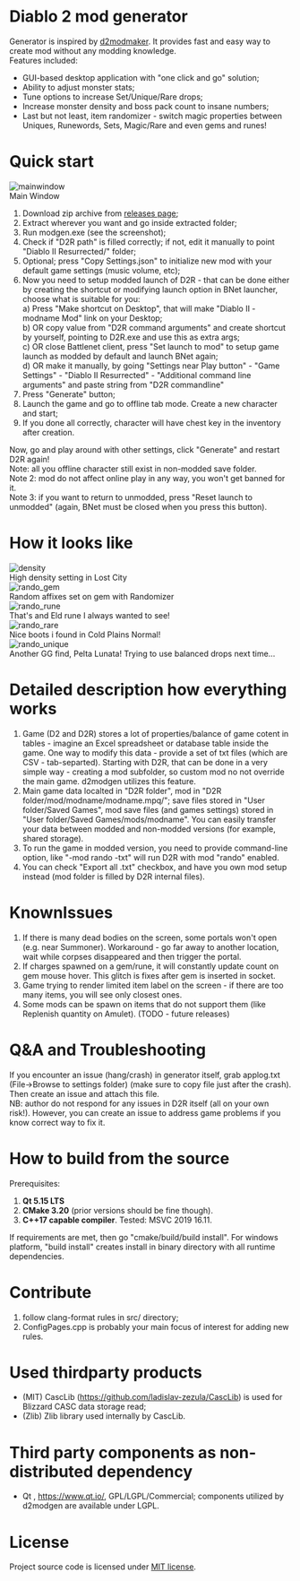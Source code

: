 # Diablo 2 mod generator

Generator is inspired by [d2modmaker](https://github.com/tlentz/d2modmaker). It provides fast and easy way to create mod without any modding knowledge.  
Features included:  
- GUI-based desktop application with "one click and go" solution;
- Ability to adjust monster stats;
- Tune options to increase Set/Unique/Rare drops;
- Increase monster density and boss pack count to insane numbers;
- Last but not least, item randomizer - switch magic properties between Uniques, Runewords, Sets, Magic/Rare and even gems and runes!

# Quick start
![mainwindow](docs/mainwindow.png "Main Window")  
Main Window  
1. Download zip archive from [releases page](https://github.com/mapron/d2modgen/releases/tag/0.1);
2. Extract wherever you want and go inside extracted folder;
3. Run modgen.exe (see the screenshot);
4. Check if "D2R path" is filled correctly; if not, edit it manually to point "Diablo II Resurrected/" folder;
5. Optional; press "Copy Settings.json" to initialize new mod with your default game settings (music volume, etc);
6. Now you need to setup modded launch of D2R - that can be done either by creating the shortcut or modifying launch option in BNet launcher, choose what is suitable for you:  
a) Press "Make shortcut on Desktop", that will make "Diablo II - modname Mod" link on your Desktop;  
b) OR copy value from "D2R command arguments" and create shortcut by yourself, pointing to D2R.exe and use this as extra args;  
c) OR close Battlenet client, press "Set launch to mod" to setup game launch as modded by default and launch BNet again;  
d) OR make it manually, by going  "Settings near Play button" - "Game Settings" - "Diablo II Resurrected" - "Additional command line arguments" and paste string from "D2R commandline"  
7. Press "Generate" button;
9. Launch the game and go to offline tab mode. Create a new character and start;
10. If you done all correctly, character will have chest key in the inventory after creation.  

Now, go and play around with other settings, click "Generate" and restart D2R again!  
Note: all you offline character still exist in non-modded save folder.  
Note 2: mod do not affect online play in any way, you won't get banned for it.  
Note 3: if you want to return to unmodded, press "Reset launch to unmodded" (again, BNet must be closed when you press this button).

# How it looks like
![density](docs/density.png "Density")  
High density setting in Lost City  
![rando_gem](docs/rando_gem.png "rando_gem")  
Random affixes set on gem with Randomizer  
![rando_rune](docs/rando_rune.png "rando_rune")  
That's and Eld rune I always wanted to see!  
![rando_rare](docs/rando_rare.png "rando_rare")  
Nice boots i found in Cold Plains Normal!  
![rando_unique](docs/rando_unique.png "rando_unique")  
Another GG find, Pelta Lunata! Trying to use balanced drops next time...  

# Detailed description how everything works
1. Game (D2 and D2R) stores a lot of properties/balance of game cotent in tables - imagine an Excel spreadsheet or database table inside the game. One way to modify this data - provide a set of txt files (which are CSV - tab-separted). Starting with D2R, that can be done in a very simple way - creating a mod subfolder, so custom mod no not override the main game. d2modgen utilizes this feature.
2. Main game data localted in "D2R folder", mod in "D2R folder/mod/modname/modname.mpq/"; save files stored in "User folder/Saved Games", mod save files (and games settings) stored in  "User folder/Saved Games/mods/modname". You can easily transfer your data between modded and non-modded versions (for example, shared storage).
3. To run the game in modded version, you need to provide command-line option, like "-mod rando -txt" will run D2R with mod "rando" enabled.
4. You can check "Export all .txt" checkbox, and have you own mod setup instead (mod folder is filled by D2R internal files).

# KnownIssues
1. If there is many dead bodies on the screen, some portals won't open (e.g. near Summoner). Workaround - go far away to another location, wait while corpses disappeared and then trigger the portal.
2. If charges spawned on a gem/rune, it will constantly update count on gem mouse hover. This glitch is fixes after gem is inserted in socket.
3. Game trying to render limited item label on the screen - if there are too many items, you will see only closest ones.
4. Some mods can be spawn on items that do not support them (like Replenish quantity on Amulet). (TODO - future releases)

# Q&A and Troubleshooting
If you encounter an issue (hang/crash) in generator itself, grab applog.txt (File->Browse to settings folder) (make sure to copy file just after the crash). Then create an issue and attach this file.  
NB: author do not respond for any issues in D2R itself (all on your own risk!). However, you can create an issue to address game problems if you know correct way to fix it.

# How to build from the source
Prerequisites:
1. **Qt 5.15 LTS**
2. **CMake 3.20**  (prior versions should be fine though).
3. **C++17 capable compiler**. Tested: MSVC 2019 16.11.  

If requirements are met, then go "cmake/build/build install". For windows platform, "build install" creates install in binary directory with all runtime dependencies.

# Contribute
1. follow clang-format rules in src/ directory;
2. ConfigPages.cpp is probably your main focus of interest for adding new rules.

# Used thirdparty products
- (MIT) CascLib (https://github.com/ladislav-zezula/CascLib) is used for Blizzard CASC data storage read;
- (Zlib) Zlib library used internally by CascLib.

# Third party components as non-distributed dependency
- Qt , https://www.qt.io/, GPL/LGPL/Commercial; components utilized by d2modgen are available under LGPL.

# License
Project source code is licensed under [MIT license](LICENSE).
